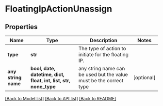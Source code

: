 # FloatingIpActionUnassign


## Properties
Name | Type | Description | Notes
------------ | ------------- | ------------- | -------------
**type** | **str** | The type of action to initiate for the floating IP. | 
**any string name** | **bool, date, datetime, dict, float, int, list, str, none_type** | any string name can be used but the value must be the correct type | [optional]

[[Back to Model list]](../README.md#documentation-for-models) [[Back to API list]](../README.md#documentation-for-api-endpoints) [[Back to README]](../README.md)


